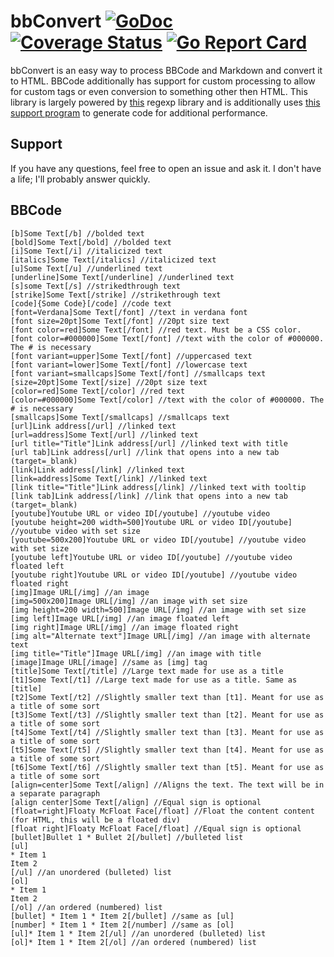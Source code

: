 # bbConvert [![GoDoc](https://godoc.org/github.com/CalebQ42/bbConvert?status.svg)](https://godoc.org/github.com/CalebQ42/bbConvert) [![Coverage Status](https://coveralls.io/repos/github/CalebQ42/bbConvert/badge.svg?branch=main)](https://coveralls.io/github/CalebQ42/bbConvert?branch=main) [![Go Report Card](https://goreportcard.com/badge/github.com/CalebQ42/bbConvert)](https://goreportcard.com/report/github.com/CalebQ42/bbConvert)

bbConvert is an easy way to process BBCode and Markdown and convert it to HTML. BBCode additionally has support for custom processing to allow for custom tags or even conversion to something other then HTML. This library is largely powered by [this](https://github.com/dlclark/regexp2) regexp library and is additionally uses [this support program](https://github.com/dlclark/regexp2cg) to generate code for additional performance.

## Support

If you have any questions, feel free to open an issue and ask it. I don't have a life; I'll probably answer quickly.

## BBCode

```BBCode
[b]Some Text[/b] //bolded text
[bold]Some Text[/bold] //bolded text
[i]Some Text[/i] //italicized text
[italics]Some Text[/italics] //italicized text
[u]Some Text[/u] //underlined text
[underline]Some Text[/underline] //underlined text
[s]some Text[/s] //strikedthrough text
[strike]Some Text[/strike] //strikethrough text
[code]{Some Code}[/code] //code text
[font=Verdana]Some Text[/font] //text in verdana font
[font size=20pt]Some Text[/font] //20pt size text
[font color=red]Some Text[/font] //red text. Must be a CSS color.
[font color=#000000]Some Text[/font] //text with the color of #000000. The # is necessary
[font variant=upper]Some Text[/font] //uppercased text
[font variant=lower]Some Text[/font] //lowercase text
[font variant=smallcaps]Some Text[/font] //smallcaps text
[size=20pt]Some Text[/size] //20pt size text
[color=red]Some Text[/color] //red text
[color=#000000]Some Text[/color] //text with the color of #000000. The # is necessary
[smallcaps]Some Text[/smallcaps] //smallcaps text
[url]Link address[/url] //linked text
[url=address]Some Text[/url] //linked text
[url title="Title"]Link address[/url] //linked text with title
[url tab]Link address[/url] //link that opens into a new tab (target=_blank)
[link]Link address[/link] //linked text
[link=address]Some Text[/link] //linked text
[link title="Title"]Link address[/link] //linked text with tooltip
[link tab]Link address[/link] //link that opens into a new tab (target=_blank)
[youtube]Youtube URL or video ID[/youtube] //youtube video
[youtube height=200 width=500]Youtube URL or video ID[/youtube] //youtube video with set size
[youtube=500x200]Youtube URL or video ID[/youtube] //youtube video with set size
[youtube left]Youtube URL or video ID[/youtube] //youtube video floated left
[youtube right]Youtube URL or video ID[/youtube] //youtube video floated right
[img]Image URL[/img] //an image
[img=500x200]Image URL[/img] //an image with set size
[img height=200 width=500]Image URL[/img] //an image with set size
[img left]Image URL[/img] //an image floated left
[img right]Image URL[/img] //an image floated right
[img alt="Alternate text"]Image URL[/img] //an image with alternate text
[img title="Title"]Image URL[/img] //an image with title
[image]Image URL[/image] //same as [img] tag
[title]Some Text[/title] //Large text made for use as a title
[t1]Some Text[/t1] //Large text made for use as a title. Same as [title]
[t2]Some Text[/t2] //Slightly smaller text than [t1]. Meant for use as a title of some sort
[t3]Some Text[/t3] //Slightly smaller text than [t2]. Meant for use as a title of some sort
[t4]Some Text[/t4] //Slightly smaller text than [t3]. Meant for use as a title of some sort
[t5]Some Text[/t5] //Slightly smaller text than [t4]. Meant for use as a title of some sort
[t6]Some Text[/t6] //Slightly smaller text than [t5]. Meant for use as a title of some sort
[align=center]Some Text[/align] //Aligns the text. The text will be in a separate paragraph
[align center]Some Text[/align] //Equal sign is optional
[float=right]Floaty McFloat Face[/float] //Float the content content (for HTML, this will be a floated div)
[float right]Floaty McFloat Face[/float] //Equal sign is optional
[bullet]Bullet 1 * Bullet 2[/bullet] //bulleted list
[ul]
* Item 1
Item 2
[/ul] //an unordered (bulleted) list
[ol]
* Item 1
Item 2
[/ol] //an ordered (numbered) list
[bullet] * Item 1 * Item 2[/bullet] //same as [ul]
[number] * Item 1 * Item 2[/number] //same as [ol]
[ul]* Item 1 * Item 2[/ul] //an unordered (bulleted) list
[ol]* Item 1 * Item 2[/ol] //an ordered (numbered) list
```
